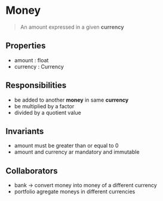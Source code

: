 # Money

> An amount expressed in a given **currency**

## Properties

- amount : float
- currency : Currency

## Responsibilities

- be added to another **money** in same **currency**
- be multiplied by a factor
- divided by a quotient value

## Invariants

- amount must be greater than or equal to 0
- amount and currency ar mandatory and immutable

## Collaborators

- bank -> convert money into money of a  different currency
- portfolio agregate moneys in different currencies